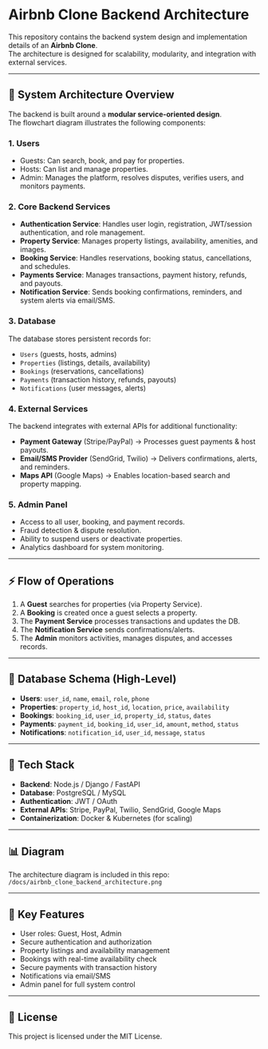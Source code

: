 # Airbnb Clone Backend Architecture

This repository contains the backend system design and implementation details of an **Airbnb Clone**.  
The architecture is designed for scalability, modularity, and integration with external services.  

---

## 📌 System Architecture Overview

The backend is built around a **modular service-oriented design**.  
The flowchart diagram illustrates the following components:

### 1. **Users**
- Guests: Can search, book, and pay for properties.  
- Hosts: Can list and manage properties.  
- Admin: Manages the platform, resolves disputes, verifies users, and monitors payments.

### 2. **Core Backend Services**
- **Authentication Service**: Handles user login, registration, JWT/session authentication, and role management.  
- **Property Service**: Manages property listings, availability, amenities, and images.  
- **Booking Service**: Handles reservations, booking status, cancellations, and schedules.  
- **Payments Service**: Manages transactions, payment history, refunds, and payouts.  
- **Notification Service**: Sends booking confirmations, reminders, and system alerts via email/SMS.  

### 3. **Database**
The database stores persistent records for:
- `Users` (guests, hosts, admins)  
- `Properties` (listings, details, availability)  
- `Bookings` (reservations, cancellations)  
- `Payments` (transaction history, refunds, payouts)  
- `Notifications` (user messages, alerts)  

### 4. **External Services**
The backend integrates with external APIs for additional functionality:
- **Payment Gateway** (Stripe/PayPal) → Processes guest payments & host payouts.  
- **Email/SMS Provider** (SendGrid, Twilio) → Delivers confirmations, alerts, and reminders.  
- **Maps API** (Google Maps) → Enables location-based search and property mapping.  

### 5. **Admin Panel**
- Access to all user, booking, and payment records.  
- Fraud detection & dispute resolution.  
- Ability to suspend users or deactivate properties.  
- Analytics dashboard for system monitoring.  

---

## ⚡ Flow of Operations
1. A **Guest** searches for properties (via Property Service).  
2. A **Booking** is created once a guest selects a property.  
3. The **Payment Service** processes transactions and updates the DB.  
4. The **Notification Service** sends confirmations/alerts.  
5. The **Admin** monitors activities, manages disputes, and accesses records.  

---

## 📂 Database Schema (High-Level)
- **Users**: `user_id`, `name`, `email`, `role`, `phone`  
- **Properties**: `property_id`, `host_id`, `location`, `price`, `availability`  
- **Bookings**: `booking_id`, `user_id`, `property_id`, `status`, `dates`  
- **Payments**: `payment_id`, `booking_id`, `user_id`, `amount`, `method`, `status`  
- **Notifications**: `notification_id`, `user_id`, `message`, `status`  

---

## 🚀 Tech Stack
- **Backend**: Node.js / Django / FastAPI  
- **Database**: PostgreSQL / MySQL  
- **Authentication**: JWT / OAuth  
- **External APIs**: Stripe, PayPal, Twilio, SendGrid, Google Maps  
- **Containerization**: Docker & Kubernetes (for scaling)  

---

## 📊 Diagram
The architecture diagram is included in this repo:  
`/docs/airbnb_clone_backend_architecture.png`  

---

## 🔑 Key Features
- User roles: Guest, Host, Admin  
- Secure authentication and authorization  
- Property listings and availability management  
- Bookings with real-time availability check  
- Secure payments with transaction history  
- Notifications via email/SMS  
- Admin panel for full system control  

---

## 📝 License
This project is licensed under the MIT License.
